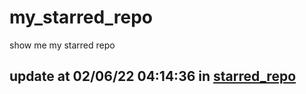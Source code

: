 # my_starred_repo
show me my starred repo

update at 02/06/22 04:14:36 in [starred_repo](./index.html)
---

